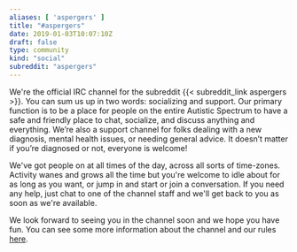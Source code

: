 ```yaml
---
aliases: [ 'aspergers' ]
title: "#aspergers"
date: 2019-01-03T10:07:10Z
draft: false
type: community
kind: "social"
subreddit: "aspergers"
---
```


We're the official IRC channel for the subreddit {{< subreddit_link aspergers >}}. You can sum us up in two words: socializing and support. Our primary function is to be a place for people on the entire Autistic Spectrum to have a safe and friendly place to chat, socialize, and discuss anything and everything. We’re also a support channel for folks dealing with a new diagnosis, mental health issues, or needing general advice. It doesn’t matter if you’re diagnosed or not, everyone is welcome!

We've got people on at all times of the day, across all sorts of time-zones. Activity wanes and grows all the time but you're welcome to idle about for as long as you want, or jump in and start or join a conversation. If you need any help, just chat to one of the channel staff and we'll get back to you as soon as we're available.

We look forward to seeing you in the channel soon and we hope you have fun. You can see some more information about the channel and our rules [here](https://snoonet.org/aspergersrules).
